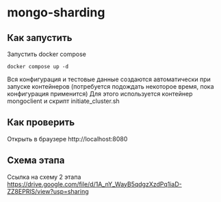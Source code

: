 # mongo-sharding

## Как запустить

Запустить docker compose

```shell
docker compose up -d
```

Вся конфигурация и тестовые данные создаются автоматически при запуске контейнеров (потребуется подождать некоторое время, пока конфигурация применится)
Для этого используется контейнер mongoclient и скрипт initiate_cluster.sh


## Как проверить

Открыть в браузере http://localhost:8080

## Схема этапа

Ссылка на схему 2 этапа https://drive.google.com/file/d/1A_nY_WayB5qdgzXzdPq1iaD-ZZ8EPRlS/view?usp=sharing